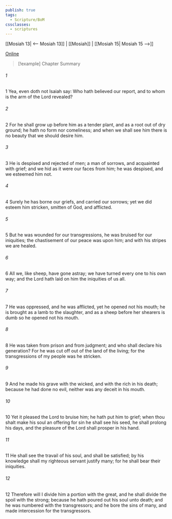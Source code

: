 ```yaml
---
publish: true
tags:
  - Scripture/BoM
cssclasses:
  - scriptures
---
```

[[Mosiah 13| <-- Mosiah 13]] | [[Mosiah]] | [[Mosiah 15| Mosiah 15 -->]]

[Online](https://churchofjesuschrist.org/study/scriptures/bofm/mosiah/14?lang=eng)

>[!example] Chapter Summary
>
###### 1
1 Yea, even doth not Isaiah say: Who hath believed our report, and to whom is the arm of the Lord revealed?
###### 2
2 For he shall grow up before him as a tender plant, and as a root out of dry ground; he hath no form nor comeliness; and when we shall see him there is no beauty that we should desire him.
###### 3
3 He is despised and rejected of men; a man of sorrows, and acquainted with grief; and we hid as it were our faces from him; he was despised, and we esteemed him not.
###### 4
4 Surely he has borne our griefs, and carried our sorrows; yet we did esteem him stricken, smitten of God, and afflicted.
###### 5
5 But he was wounded for our transgressions, he was bruised for our iniquities; the chastisement of our peace was upon him; and with his stripes we are healed.
###### 6
6 All we, like sheep, have gone astray; we have turned every one to his own way; and the Lord hath laid on him the iniquities of us all.
###### 7
7 He was oppressed, and he was afflicted, yet he opened not his mouth; he is brought as a lamb to the slaughter, and as a sheep before her shearers is dumb so he opened not his mouth.
###### 8
8 He was taken from prison and from judgment; and who shall declare his generation? For he was cut off out of the land of the living; for the transgressions of my people was he stricken.
###### 9
9 And he made his grave with the wicked, and with the rich in his death; because he had done no evil, neither was any deceit in his mouth.
###### 10
10 Yet it pleased the Lord to bruise him; he hath put him to grief; when thou shalt make his soul an offering for sin he shall see his seed, he shall prolong his days, and the pleasure of the Lord shall prosper in his hand.
###### 11
11 He shall see the travail of his soul, and shall be satisfied; by his knowledge shall my righteous servant justify many; for he shall bear their iniquities.
###### 12
12 Therefore will I divide him a portion with the great, and he shall divide the spoil with the strong; because he hath poured out his soul unto death; and he was numbered with the transgressors; and he bore the sins of many, and made intercession for the transgressors.



